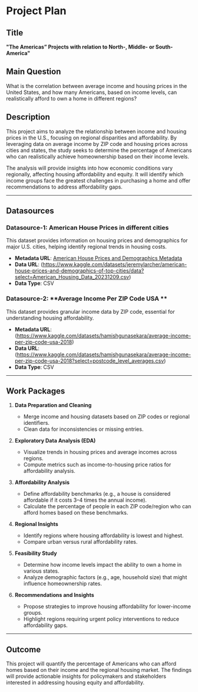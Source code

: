 # Project Plan

## Title  
**"The Americas” Projects with relation to North-, Middle- or South-America"**

## Main Question  
What is the correlation between average income and housing prices in the United States, and how many Americans, based on income levels, can realistically afford to own a home in different regions?

## Description  
This project aims to analyze the relationship between income and housing prices in the U.S., focusing on regional disparities and affordability. By leveraging data on average income by ZIP code and housing prices across cities and states, the study seeks to determine the percentage of Americans who can realistically achieve homeownership based on their income levels.

The analysis will provide insights into how economic conditions vary regionally, affecting housing affordability and equity. It will identify which income groups face the greatest challenges in purchasing a home and offer recommendations to address affordability gaps.

---

## Datasources  

### Datasource-1: **American House Prices in different cities**  
This dataset provides information on housing prices and demographics for major U.S. cities, helping identify regional trends in housing costs.  
- **Metadata URL**: [American House Prices and Demographics Metadata](https://www.kaggle.com/datasets/jeremylarcher/american-house-prices-and-demographics-of-top-cities/data?select=American_Housing_Data_20231209)  
- **Data URL**: (https://www.kaggle.com/datasets/jeremylarcher/american-house-prices-and-demographics-of-top-cities/data?select=American_Housing_Data_20231209.csv) 
- **Data Type**: CSV  

### Datasource-2: **Average Income Per ZIP Code USA **  
This dataset provides granular income data by ZIP code, essential for understanding housing affordability.  
- **Metadata URL**: (https://www.kaggle.com/datasets/hamishgunasekara/average-income-per-zip-code-usa-2018)  
- **Data URL**: (https://www.kaggle.com/datasets/hamishgunasekara/average-income-per-zip-code-usa-2018?select=postcode_level_averages.csv)  
- **Data Type**: CSV  

---

## Work Packages  

1. **Data Preparation and Cleaning**  
   - Merge income and housing datasets based on ZIP codes or regional identifiers.  
   - Clean data for inconsistencies or missing entries.  

2. **Exploratory Data Analysis (EDA)**  
   - Visualize trends in housing prices and average incomes across regions.  
   - Compute metrics such as income-to-housing price ratios for affordability analysis.  

3. **Affordability Analysis**  
   - Define affordability benchmarks (e.g., a house is considered affordable if it costs 3–4 times the annual income).  
   - Calculate the percentage of people in each ZIP code/region who can afford homes based on these benchmarks.  

4. **Regional Insights**  
   - Identify regions where housing affordability is lowest and highest.  
   - Compare urban versus rural affordability rates.  

5. **Feasibility Study**  
   - Determine how income levels impact the ability to own a home in various states.  
   - Analyze demographic factors (e.g., age, household size) that might influence homeownership rates.  

6. **Recommendations and Insights**  
   - Propose strategies to improve housing affordability for lower-income groups.  
   - Highlight regions requiring urgent policy interventions to reduce affordability gaps.  

---

## Outcome  
This project will quantify the percentage of Americans who can afford homes based on their income and the regional housing market. The findings will provide actionable insights for policymakers and stakeholders interested in addressing housing equity and affordability.
